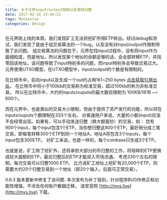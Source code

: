 ```yaml
---
title: 关于元界input/output限制以及零钱归整
date: 2017-02-16 23:44:21
tags: Metaverse
categories: Design
---
```


在元界刚上线的本周，我们发现矿工无法将挖矿所得ETP转出。经过debug和测试，我们发现了是由于组交易算法的一个bug，以及没有对input/output作限制导致了此问题。
组交易算法的问题在于，元界在找input过程中，没有将input作为最细粒度，而是地址。所以发现某个地址的余额足够的话，会全部转移ETP，并找零回该地址。该问题导致了input特别多的问题，而input特别多会导致交易过大。
元界使用UTXO模型，在UTXO模型中，input/output的个数是有限制的。

在比特币中，前向input以及生成一个out约占用161~250 bytes [点击获取引用出处](http://bitcoin.stackexchange.com/questions/35570/what-is-the-maximum-number-of-inputs-outputs-a-transaction-can-have)。
在比特币中将小于100kb的交易称为标准交易，超过100kb的称为非标准交易。
所以在比特币中，大约的inputs/ouputs的最大数目限制为  100KB/161B ~= 600个。

而在元界中，也是类似的交易大小限制，但由于提供了资产发行的功能，所以将在inputs/ouputs个数限制在333个左右。
对普通用户来说，大量的小额(input)应该不会经常出现。如果有，可以手动发送归整（换大额面钞）的交易，如：
您有900个input，每个input包含1个ETP，当你想归整这900个ETP，最好用分成三笔交易，即每笔转移300个ETP到同一个地址A，地址A将包含3个inputs，每个input包含300ETP。
对矿工来说，也是一样的，每个coinbase只生成3个ETP。

也就是说，矿工除了挖矿外，还将承担大部分的币归整的工作，将琐碎的ETP更换成较大面额的ETP，最后归整后的ETP才能进入市场流通。
考虑330个左右的限制，每次交易可以归整1000 ETP。
比方说矿工地址上挖矿有20,000个ETP，则需要大约20个归整交易到一个地址（即20个输入，后面可正常交易）。

0.6.3 版本更新中修复了该问题.
本次发布为补丁级别，针对程序BUG作修正和功能性增强，不涉及任何账户数据迁移。
请至官网 [http://mvs.live](http://mvs.live) 下载。
